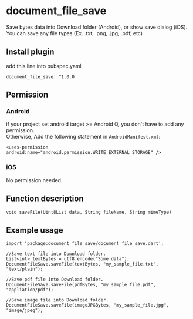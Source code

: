 # document_file_save
Save bytes data into Download folder (Android), or show save dialog (iOS). You can save any file types (Ex. .txt, .png, .jpg, .pdf, etc)

## Install plugin
add this line into pubspec.yaml
```
document_file_save: ^1.0.0
```

## Permission
### Android
if your project set android target >= Android Q, you don't have to add any permission. <br/>
Otherwise, Add the following statement in `AndroidManifest.xml`:
```
<uses-permission android:name="android.permission.WRITE_EXTERNAL_STORAGE" />
```

### iOS
No permission needed.

## Function description
```
void saveFile(Uint8List data, String fileName, String mimeType)
```

## Example usage
```
import 'package:document_file_save/document_file_save.dart';

//Save text file into Download folder.
List<int> textBytes = utf8.encode("Some data");
DocumentFileSave.saveFile(textBytes, "my_sample_file.txt", "text/plain");

//Save pdf file into Download folder.
DocumentFileSave.saveFile(pdfBytes, "my_sample_file.pdf", "appliation/pdf");

//Save image file into Download folder.
DocumentFileSave.saveFile(imageJPGBytes, "my_sample_file.jpg", "image/jpeg");
```



